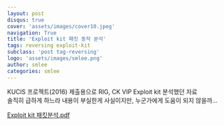 ```yaml
---
layout: post
disqus: true
cover: 'assets/images/cover10.jpeg'
navigation: True
title: 'Exploit kit 패킷 동작 분석'
tags: reversing exploit-kit
subclass: 'post tag-reversing'
logo: 'assets/images/smlee.png'
author: smlee
categories: smlee
---
```


KUCIS 프로젝트(2016) 제출용으로 RIG, CK VIP Exploit kit 분석했던 자료  
솔직히 급하게 하느라 내용이 부실한게 사실이지만, 누군가에게 도움이 되지 않을까...  

[Exploit kit 패킷분석.pdf](assets/files/exploit-kit-packet-analyze-2016-KUCIS.pdf)
